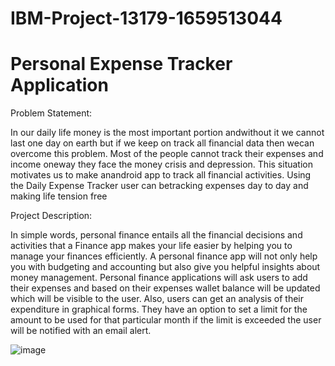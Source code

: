# IBM-Project-13179-1659513044


# Personal Expense Tracker Application

Problem Statement:


In our daily life money is the most important portion andwithout it we cannot last one day on earth but if we keep on track all financial data then wecan overcome this problem. Most of the people cannot track their expenses and income oneway they face the money crisis and depression. This situation motivates us to make anandroid app to track all financial activities. Using the Daily Expense Tracker user can betracking expenses day to day and making life tension free


Project Description:


In simple words, personal finance entails all the financial decisions and activities that a Finance app makes your life easier by helping you to manage your finances efficiently. A personal finance app will not only help you with budgeting and accounting but also give you helpful insights about money management.
Personal finance applications will ask users to add their expenses and based on their expenses wallet balance will be updated which will be visible to the user.  Also, users can get an analysis of their expenditure in graphical forms. They have an option to set a limit for the amount to be used for that particular month if the limit is exceeded the user will be notified with an email alert.

![image](https://user-images.githubusercontent.com/114283326/200778895-f4170177-6501-4e2d-876d-1ee0365af12e.png)
